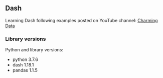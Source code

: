 ## Dash
Learning Dash following examples posted on YouTube channel: 
[Charming Data](https://www.youtube.com/channel/UCqBFsuAz41sqWcFjZkqmJqQ)

### Library versions
Python and library versions:
* python 3.7.6
* dash 1.18.1
* pandas 1.1.5